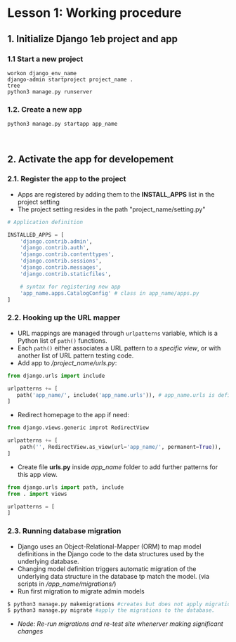 # Lesson 1: Working procedure

## 1. Initialize Django 1eb project and app

### 1.1 Start a new project

```
workon django_env_name
django-admin startproject project_name .
tree
python3 manage.py runserver
```

### 1.2. Create a new app

```
python3 manage.py startapp app_name
```
<br>

## 2. Activate the app for developement

### 2.1. Register the app to the project

  - Apps are registered by adding them to the **INSTALL_APPS** list in the project setting
  - The project setting resides in the path "project_name/setting.py"

``` python
# Application definition

INSTALLED_APPS = [
    'django.contrib.admin',
    'django.contrib.auth',
    'django.contrib.contenttypes',
    'django.contrib.sessions',
    'django.contrib.messages',
    'django.contrib.staticfiles',

    # syntax for registering new app
    'app_name.apps.CatalogConfig' # class in app_name/apps.py
]
```

### 2.2. Hooking up the URL mapper

  - URL mappings are managed through `urlpatterns` variable, which is a Python list of `path()` functions.
  - Each `path()` either associates a URL pattern to a *specific view*, or with another list of URL pattern testing code.
  - Add app to */project_name/urls.py*:

``` python
from django.urls import include

urlpatterns += [
   path('app_name/', include('app_name.urls')), # app_name.urls is defined in app_name/urls.py
]
```

  - Redirect homepage to the app if need:

``` python
from django.views.generic improt RedirectView

urlpatterns += [
    path('', RedirectView.as_view(url='app_name/', permanent=True)),
]
```

  - Create file **urls.py** inside *app_name* folder to add further patterns for this app view.

``` python
from django.urls import path, include
from . import views

urlpatterns = [
]
```

### 2.3. Running database migration
  - Django uses an Object-Relational-Mapper (ORM) to map model definitions in the Django code to the data structures used by the underlying database.
  - Changing model definition triggers automatic migration of the underlying data structure in the database tp match the model. (via scripts in */app_name/migrations/*)
  - Run first migration to migrate admin models

``` sh
$ python3 manage.py makemigrations #creates but does not apply migration for all installed app in the project
$ python3 manage.py migrate #apply the migrations to the database.
```

  - *Node: Re-run migrations and re-test site whenerver making significant changes*


